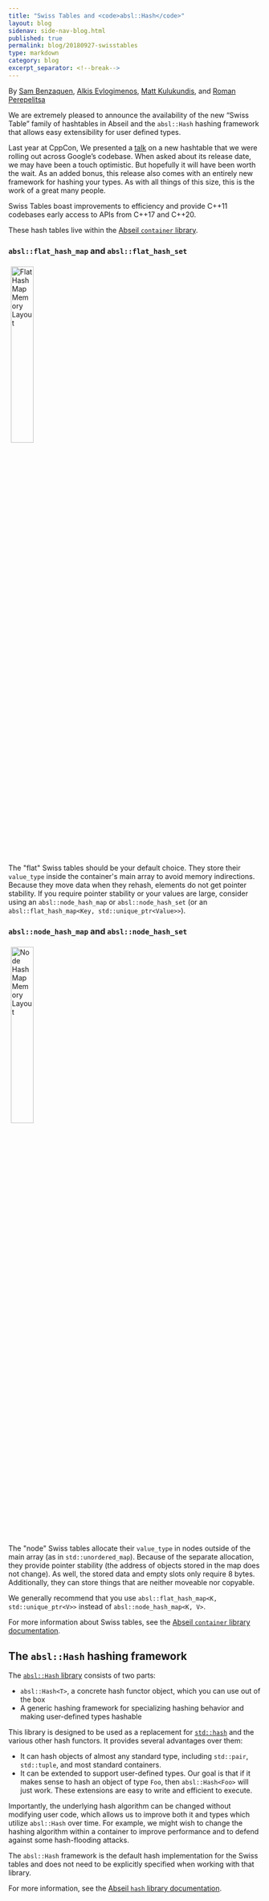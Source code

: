 ```yaml
---
title: "Swiss Tables and <code>absl::Hash</code>"
layout: blog
sidenav: side-nav-blog.html
published: true
permalink: blog/20180927-swisstables
type: markdown
category: blog
excerpt_separator: <!--break-->
---
```


By [Sam Benzaquen](mailto:sbenza@google.com),
[Alkis Evlogimenos](mailto:alkis@google.com),
[Matt Kulukundis](mailto:kfm@google.com), and
[Roman Perepelitsa](mailto:roman.perepelitsa@gmail.com)

We are extremely pleased to announce the availability of the new “Swiss Table” 
family of hashtables in Abseil and the `absl::Hash` hashing framework that 
allows easy extensibility for user defined types.

Last year at CppCon, We presented a [talk][cppcon-talk] on a new hashtable that
we were rolling out across Google’s codebase. When asked about its release 
date, we may have been a touch optimistic. But hopefully it will have been 
worth the wait. As an added bonus, this release also comes with an entirely new 
framework for hashing your types. As with all things of this size, this is the 
work of a great many people.

<!--break-->

Swiss Tables boast improvements to efficiency and provide C++11 codebases early
access to APIs from C++17 and C++20.

These hash tables live within the [Abseil `container` library][container-link].

### `absl::flat_hash_map` and `absl::flat_hash_set`

<img src="{{ site.baseurl }}/img/flat_hash_map.svg" style="margin:5px;width:30%"
  alt="Flat Hash Map Memory Layout"/>

The "flat" Swiss tables should be your default choice. They store their 
`value_type` inside the container's main array to avoid memory indirections. 
Because they move data when they rehash, elements do not get pointer stability. 
If you require pointer stability or your values are large, consider using an
`absl::node_hash_map` or `absl::node_hash_set` (or an
`absl::flat_hash_map<Key, std::unique_ptr<Value>>`).

### `absl::node_hash_map` and `absl::node_hash_set`

<img src="{{ site.baseurl }}/img/node_hash_map.svg" style="margin:5px;width:30%"
  alt="Node Hash Map Memory Layout"/>

The "node" Swiss tables allocate their `value_type` in nodes outside of the 
main array (as in `std::unordered_map`). Because of the separate allocation,
they provide pointer stability (the address of objects stored in the map does
not change). As well, the stored data and empty slots only require 8 bytes. 
Additionally, they can store things that are neither moveable nor copyable.

We generally recommend that you use
`absl::flat_hash_map<K, std::unique_ptr<V>>` instead of
`absl::node_hash_map<K, V>`.

For more information about Swiss tables, see the
[Abseil `container` library documentation][container-docs].
	
## The `absl::Hash` hashing framework

The [`absl::Hash` library][hash-link] consists of two parts:

*   `absl::Hash<T>`, a concrete hash functor object, which you can use out of 
	the box
*   A generic hashing framework for specializing hashing behavior and making user-defined types hashable

This library is designed to be used as a replacement for 
[`std::hash`][std-hash] and the various other hash functors. It provides
several advantages over them:

*   It can hash objects of almost any standard type, including `std::pair`, 
    `std::tuple`, and most standard containers.
*   It can be extended to support user-defined types. Our goal is that if it 
    makes sense to hash an object of type `Foo`, then `absl::Hash<Foo>` will 
	just work. These extensions are easy to write and efficient to execute.

Importantly, the underlying hash algorithm can be changed without modifying
user code, which allows us to improve both it and types which utilize 
`absl::Hash` over time. For example, we might wish to change the hashing 
algorithm within a container to improve performance and to defend against some
hash-flooding attacks.

The `absl::Hash` framework is the default hash implementation for the Swiss 
tables and does not need to be explicitly specified when working with that 
library.

For more information, see the [Abseil `hash` library documentation][hash-docs].


[cppcon-talk]: https://www.youtube.com/watch?v=ncHmEUmJZf4&t=3s
[std-hash]: https://en.cppreference.com/w/cpp/utility/hash
[container-link]: https://github.com/abseil/abseil-cpp/tree/master/absl/container
[hash-link]: https://github.com/abseil/abseil-cpp/tree/master/absl/hash
[hash-docs]: http://abseil.io/docs/cpp/guides/hash
[container-docs]: http://abseil.io/docs/cpp/guides/container
